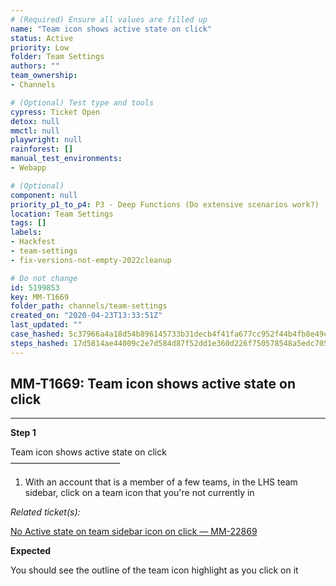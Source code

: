 ```yaml
---
# (Required) Ensure all values are filled up
name: "Team icon shows active state on click"
status: Active
priority: Low
folder: Team Settings
authors: ""
team_ownership: 
- Channels

# (Optional) Test type and tools
cypress: Ticket Open
detox: null
mmctl: null
playwright: null
rainforest: []
manual_test_environments: 
- Webapp

# (Optional)
component: null
priority_p1_to_p4: P3 - Deep Functions (Do extensive scenarios work?)
location: Team Settings
tags: []
labels: 
- Hackfest
- team-settings
- fix-versions-not-empty-2022cleanup

# Do not change
id: 5199853
key: MM-T1669
folder_path: channels/team-settings
created_on: "2020-04-23T13:33:51Z"
last_updated: ""
case_hashed: 5c37966a4a18d54b896145733b31decb4f41fa677cc952f44b4fb8e49cb8e5c931f0d33159fb8d0678f5f8991176ea97
steps_hashed: 17d5814ae44009c2e7d584d87f52dd1e360d226f750578548a5edc705ad469dc7c010506f2244d2f311fb33824da0f60
---
```


## MM-T1669: Team icon shows active state on click

---

**Step 1**

Team icon shows active state on click\
–––––––––––––––––––––––––

1. With an account that is a member of a few teams, in the LHS team sidebar, click on a team icon that you're not currently in

_Related ticket(s):_

[No Active state on team sidebar icon on click — MM-22869](https://mattermost.atlassian.net/browse/MM-22869)

**Expected**

You should see the outline of the team icon highlight as you click on it
